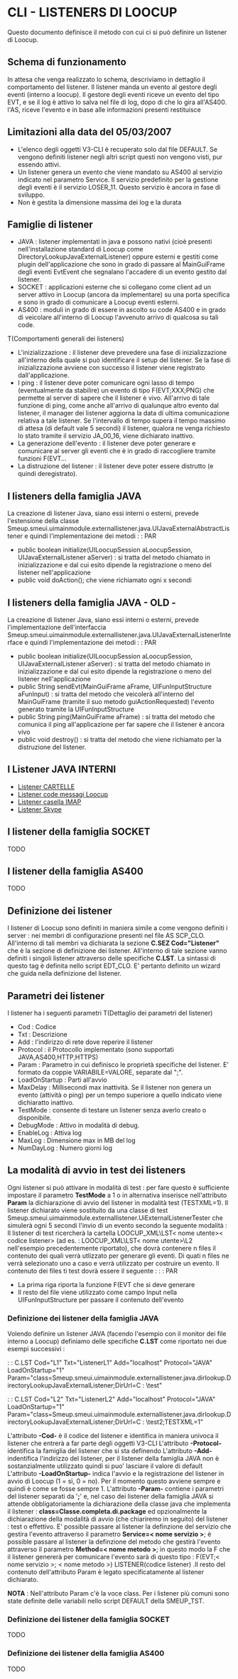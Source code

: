 # CLI -  LISTENERS DI LOOCUP
Questo documento definisce il metodo con cui ci si può definire un listener di Loocup.

## Schema di funzionamento
In attesa che venga realizzato lo schema, descriviamo in dettaglio il comportamento del listener.
Il listener manda un evento al gestore degli eventi (interno a loocup). Il gestore degli eventi riceve un evento del tipo EVT, e se il log è attivo lo salva nel file di log, dopo di che lo gira all'AS400. l'AS, riceve l'evento e in base alle informazioni presenti restituisce

## Limitazioni alla data del 05/03/2007

- L'elenco degli oggetti V3-CLI è recuperato solo dal file DEFAULT. Se vengono definiti listener negli altri script questi non vengono visti, pur essendo attivi.
- Un listener genera un evento che viene mandato su AS400 al servizio indicato nel parametro Service. Il servizio predefinito per la gestione degli eventi è il servizio LOSER_11. Questo servizio è ancora in fase di sviluppo.
- Non è gestita la dimensione massima dei log e la durata


## Famiglie di listener

- JAVA  :  listener implementati in java e possono nativi (cioè presenti nell'installazione standard di Loocup come DirectoryLookupJavaExternalListener) oppure esterni e gestiti come plugin dell'applicazione che sono in grado di passare al MainGuiFrame degli eventi EvtEvent che segnalano l'accadere di un evento gestito dal listener.
- SOCKET  :  applicazioni esterne che si collegano come client ad un server attivo in Loocup (ancora da implementare) su una porta specifica e sono in grado di comunicare a Loocup eventi esterni.
- AS400  :  moduli in grado di essere in ascolto su code AS400 e in grado di veicolare all'interno di Loocup l'avvenuto arrivo di qualcosa su tali code.


 T(Comportamenti generali dei listeners)
- L'inizializzazione  :  il listener deve prevedere una fase di inizializzazione all'interno della quale si può identificare il setup del listener. Se la fase di inizializzazione avviene con successo il listener viene registrato dall'applicazione.
- I ping  :  il listener deve poter comunicare ogni lasso di tempo (eventualmente da stabilire) un evento di tipo F(EVT;XXX;PNG) che permette al server di sapere che il listener è vivo. All'arrivo di tale funzione di ping, come anche all'arrivo di qualunque altro evento dal listener, il manager dei listener aggiorna la data di ultima comunicazione relativa a tale listener. Se l'intervallo di tempo supera il tempo massimo di attesa (di default vale 5 secondi) il listener, qualora ne venga richiesto lo stato tramite il servizio JA_00_16, viene dichiarato inattivo.
- La generazione dell'evento :  il listener deve poter generare e comunicare al server gli eventi che è in grado di raccogliere tramite funzioni F(EVT...
- La distruzione del listener :  il listener deve poter essere distrutto (e quindi deregistrato).



## I listeners della famiglia JAVA
La creazione di listener Java, siano essi interni o esterni, prevede l'estensione della classe Smeup.smeui.uimainmodule.externallistener.java.UIJavaExternalAbstractListener e quindi l'implementazione dei metodi
 :  : PAR
- public boolean initialize(UILoocupSession aLoocupSession, UIJavaExternalListener aServer)  :  si tratta del metodo chiamato in inizializzazione e dal cui esito dipende la registrazione o meno del listener nell'applicazione
- public void doAction(); che viene richiamato ogni x secondi



## I listeners della famiglia JAVA - OLD -
La creazione di listener Java, siano essi interni o esterni, prevede l'implementazione dell'interfaccia Smeup.smeui.uimainmodule.externallistener.java.UIJavaExternalListenerInterface e quindi l'implementazione dei metodi
 :  : PAR
- public boolean initialize(UILoocupSession aLoocupSession, UIJavaExternalListener aServer)  :  si tratta del metodo chiamato in inizializzazione e dal cui esito dipende la registrazione o meno del listener nell'applicazione
- public String sendEvt(MainGuiFrame aFrame, UIFunInputStructure aFunInput)  :  si tratta del metodo che veicolerà all'interno del MainGuiFrame (tramite il suo metodo guiActionRequested) l'evento generato tramite la UIFunInputStructure
- public String ping(MainGuiFrame aFrame)  :  si tratta del metodo che comunica il ping all'applicazione per far sapere che il listener è ancora vivo
- public void destroy()  :  si tratta del metodo che viene richiamato per la distruzione del listener.


## I Listener JAVA INTERNI
- [Listener CARTELLE](Sorgenti/DOC/OG/V3/CLI_01)
- [Listener code messagi Loocup](Sorgenti/DOC/OG/V3/CLI_06)
- [Listener casella IMAP](Sorgenti/DOC/OG/V3/CLI_07)
- [Listener Skype](Sorgenti/DOC/OG/V3/CLI_08)



## I listener della famiglia SOCKET
TODO

## I listener della famiglia AS400
TODO

## Definizione dei listener
I listener di Loocup sono definiti in maniera simile a come vengono definiti i server :  nei membri di configurazione presenti nel file AS SCP_CLO.
All'interno di tali membri va dichiarata la sezione **C.SEZ Cod="Listener"** che è la sezione di definizione dei listener.
All'interno di tale sezione vanno definiti i singoli listener attraverso delle specifiche **C.LST**.
La sintassi di questo tag è definita nello script EDT_CLO. E' pertanto definito un wizard che guida nella definizione del listener.

## Parametri dei listener
I listener ha i seguenti parametri
 T(Dettaglio dei parametri del listener)
- Cod :   Codice
- Txt :   Descrizione
- Add :  l'indirizzo di rete dove reperire il listener
- Protocol :  il Protocollo implementato (sono supportati JAVA,AS400,HTTP,HTTPS)
- Param :  Parametro in cui definisco le proprietà specifiche del listener. E' formato da coppie VARIABILE=VALORE, separate dal ";".
- LoadOnStartup :  Parti all'avvio
- MaxDelay :  Millisecondi max inattività. Se il listener non genera un evento (attività o ping) per un tempo superiore a quello indicato viene dichiaratto inattivo.
- TestMode :  consente di testare un listener senza averlo creato o disponibile.
- DebugMode :  Attivo in modalità di debug.
- EnableLog :  Attiva log
- MaxLog :  Dimensione max in MB del log
- NumDayLog :  Numero giorni log



## La modalità di avvio in test dei listeners
Ogni listener si può attivare in modalità di test :  per fare questo è sufficiente impostare il parametro **TestMode** a 1 o in alternativa  inserisce nell'attributo **Param** la dichiarazione di avvio del listener in modalità test (TESTXML=1).
Il listener dichiarato viene sostituito da una classe di test Smeup.smeui.uimainmodule.externallistener.UiExternalListenerTester che simulerà ogni 5 secondi l'invio di un evento secondo la seguente modalità : 
Il listener di test ricercherà la cartella LOOCUP_XML\LST\< nome utente>\< codice listener> (ad es. :  LOOCUP_XML\LST\< nome utente>\L2 nell'esempio precedentemente riportato), che dovrà contenere n files il contenuto dei quali verrà utlizzato per generare gli eventi. Di quati n files ne verrà selezionato uno a caso e verrà utilizzato per costruire un evento. Il contenuto dei files ti test dovrà essere il seguente : 
 :  : PAR
- La prima riga riporta la funzione F(EVT che si deve generare
- Il resto del file viene utilizzato come campo Input nella UIFunInputStructure per passare il contenuto dell'evento



### Definizione dei listener della famiglia JAVA
Volendo definire un listener JAVA (facendo l'esempio con il monitor dei file interno a Loocup) definiamo delle specifiche **C.LST** come riportato nei due esempi successivi : 

 :  : C.LST Cod="L1" Txt="ListenerL1" Add="localhost" Protocol="JAVA" LoadOnStartup="1" Param="class=Smeup.smeui.uimainmodule.externallistener.java.dirlookup.DirectoryLookupJavaExternalListener;DirUrl=C : \test"

 :  : C.LST Cod="L2" Txt="ListenerL2" Add="localhost" Protocol="JAVA" LoadOnStartup="1" Param="class=Smeup.smeui.uimainmodule.externallistener.java.dirlookup.DirectoryLookupJavaExternalListener;DirUrl=C : \test2;TESTXML=1"

L'attributo **-Cod-** è il codice del listener e identifica in maniera univoca il listener che entrerà a far parte degli oggetti V3-CLI
L'attributo **-Protocol-**  identifica la famiglia del listener che si sta definendo
L'attributo **-Add-** indentifica l'indirizzo del listener, per il listener della famiglia JAVA non è sostanzialmente utilizzato quindi si puo' lasciare il valore di default
L'attributo **-LoadOnStartup-** indica l'avvio e la registrazione del listener in avvio di Loocup (1 = sì, 0 = no). Per il momento questo avviene sempre e quindi è come se fosse sempre 1.
L'attributo **-Param-** contiene i parametri del listener separati da '**;**' e, nel caso dei listener della famiglia JAVA si attende obbligatoriamente la dichiarazione della classe java che implementa il listener :  **class=Classe.completa.di.package** ed opzionalmente la dichiarazione della modalità di avvio (che chiariremo in seguito) del listener :  test o effettivo. E' possible passare al listener la definzione del servizio che gestira l'evento attraverso il parametro **Service=< nome servizio >**; è possible passare al listener la definzione del metodo che gestirà l'evento attraverso il parametro **Method=< nome metodo >**; in questo modo la F che il listener genererà per comunicare l'evento sarà di questo tipo :  F(EVT;< nome servizio >; < nome metodo >) LISTENER(codice listener) .Il resto del contenuto dell'attributo Param è legato specificatamente al listener dichiarato.

**NOTA** :  Nell'attributo Param c'è la voce class. Per i listener più comuni sono state definite delle variabili nello script DEFAULT della SMEUP_TST.

### Definizione dei listener della famiglia SOCKET
TODO
### Definizione dei listener della famiglia AS400
TODO

